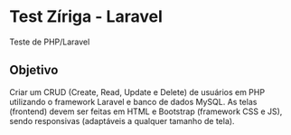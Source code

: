 

# Test Zíriga - Laravel

Teste de PHP/Laravel

## Objetivo
Criar um CRUD (Create, Read, Update	e Delete) de usuários em PHP utilizando	o framework Laravel	e banco	de dados MySQL.
As telas (frontend)	devem ser feitas em	HTML e Bootstrap (framework	CSS	e JS), sendo responsivas (adaptáveis a qualquer	tamanho	de tela).
